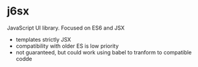 # j6sx

JavaScript UI library. Focused on ES6 and JSX
 - templates strictly JSX 
 - compatibility with older ES is low priority
 - not guaranteed, but could work using babel to tranform to compatible codde
 


